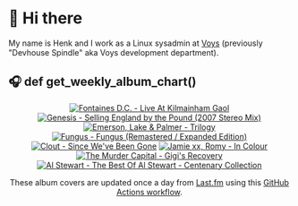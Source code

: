 # 👋 Hi there

My name is Henk and I work as a Linux sysadmin at <a href="https://www.voys.co/about/">Voys</a> (previously "Devhouse Spindle" aka Voys development department).

## 🎧 def get_weekly_album_chart()
<!-- lastfm -->
<p align="center"><a href="https://www.last.fm/music/Fontaines+D.C./Live+At+Kilmainham+Gaol"><img src="https://lastfm.freetls.fastly.net/i/u/64s/6c2c9e8f85f51300cbc6e10633f9232e.jpg" title="Fontaines D.C. - Live At Kilmainham Gaol"></a> <a href="https://www.last.fm/music/Genesis/Selling+England+by+the+Pound+(2007+Stereo+Mix)"><img src="https://lastfm.freetls.fastly.net/i/u/64s/53310f6c479d4bc83f5607b6f9e07dbf.jpg" title="Genesis - Selling England by the Pound (2007 Stereo Mix)"></a> <a href="https://www.last.fm/music/Emerson,+Lake+&+Palmer/Trilogy"><img src="https://lastfm.freetls.fastly.net/i/u/64s/6abcc417ec264005877fc0bb9f358923.png" title="Emerson, Lake & Palmer - Trilogy"></a> <a href="https://www.last.fm/music/Fungus/Fungus+(Remastered+%2F+Expanded+Edition)"><img src="https://lastfm.freetls.fastly.net/i/u/64s/78034e6cb56e56adc4fa183805ebcf2b.jpg" title="Fungus - Fungus (Remastered / Expanded Edition)"></a> <a href="https://www.last.fm/music/Clout/Since+We%27ve+Been+Gone"><img src="https://lastfm.freetls.fastly.net/i/u/64s/f415c802f75a4b3bb63600fcc6a2caeb.jpg" title="Clout - Since We've Been Gone"></a> <a href="https://www.last.fm/music/Jamie+xx,+Romy/In+Colour"><img src="https://lastfm.freetls.fastly.net/i/u/64s/6e6c97ff359f334d697ff83c8ac897be.jpg" title="Jamie xx, Romy - In Colour"></a> <a href="https://www.last.fm/music/The+Murder+Capital/Gigi%27s+Recovery"><img src="https://lastfm.freetls.fastly.net/i/u/64s/4618e3a62389dfce597e035b7f80ed26.jpg" title="The Murder Capital - Gigi's Recovery"></a> <a href="https://www.last.fm/music/Al+Stewart/The+Best+Of+Al+Stewart+-+Centenary+Collection"><img src="https://lastfm.freetls.fastly.net/i/u/64s/4acc4fa8336c96da02e033d6eb9dbb62.jpg" title="Al Stewart - The Best Of Al Stewart - Centenary Collection"></a> </p>

<p align="center">These album covers are updated once a day from <a href="https://www.last.fm/user/hbokh">Last.fm</a> using this <a href="https://github.com/marketplace/actions/lastfm-to-markdown">GitHub Actions workflow</a>.</p>
